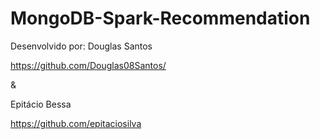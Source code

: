 # MongoDB-Spark-Recommendation

Desenvolvido por:
Douglas Santos

<https://github.com/Douglas08Santos/>

&

Epitácio Bessa

<https://github.com/epitaciosilva>
